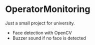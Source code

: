 # OperatorMonitoring
Just a small project for university. 
- Face detection with OpenCV
- Buzzer sound if no face is detected
